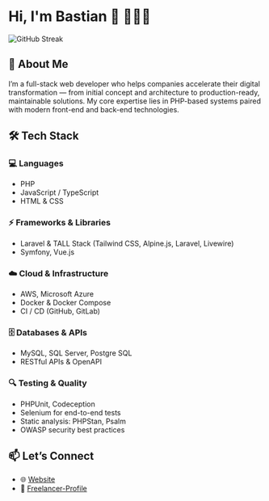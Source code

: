 # Hi, I'm Bastian 👋 👨🏻‍💻

![GitHub Streak](https://github-readme-streak-stats.herokuapp.com/?user=bst27&theme=default)

## 🚀 About Me
I’m a full-stack web developer who helps companies accelerate their digital transformation — from initial concept and architecture to production-ready, maintainable solutions. My core expertise lies in PHP-based systems paired with modern front-end and back-end technologies.


## 🛠 Tech Stack

### 💻 Languages
- PHP
- JavaScript / TypeScript
- HTML & CSS

### ⚡ Frameworks & Libraries
- Laravel & TALL Stack (Tailwind CSS, Alpine.js, Laravel, Livewire)
- Symfony, Vue.js

### ☁️ Cloud & Infrastructure
- AWS, Microsoft Azure
- Docker & Docker Compose
- CI / CD (GitHub, GitLab)

### 🗄 Databases & APIs
- MySQL, SQL Server, Postgre SQL
- RESTful APIs & OpenAPI

### 🔍 Testing & Quality
- PHPUnit, Codeception
- Selenium for end-to-end tests
- Static analysis: PHPStan, Psalm
- OWASP security best practices

## 📫 Let’s Connect
- 🌐 [Website](https://www.digitalpush.net)
- 💼 [Freelancer-Profile](https://www.malt.de/profile/bastianroesmann)

